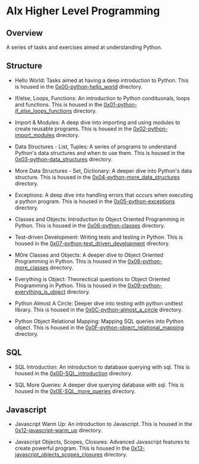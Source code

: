 # Alx Higher Level Programming

## Overview

A series of tasks and exercises aimed at understanding Python.

## Structure

-   Hello World: Tasks aimed at having a deep introduction to Python. This is housed in the [0x00-python-hello_world](/0x00-python-hello_world) directory.

-   If/else, Loops, Functions: An introduction to Python condituonals, loops and functions. This is housed in the [0x01-python-if_else_loops_functions](/0x01-python-if_else_loops_functions) directory.

-   Import & Modules: A deep dive into importing and using modules to create reusable programs. This is housed in the [0x02-python-import_modules](/0x02-python-import_modules) directory.

-   Data Structures - List, Tuples: A series of programs to understand Python's data structures and when to use them. This is housed in the [0x03-python-data_structures](/0x03-python-data_structures) directory.

-   More Data Structures - Set, Dictionary: A deeper dive into Python's data structure. This is housed in the [0x04-python-more_data_structures](/0x04-python-more_data_structures) directory.

-   Exceptions: A deep dive into handling errors that occurs when executing a python program. This is housed in the [0x05-python-exceptions](/0x05-python-exceptions) directory.

-   Classes and Objects: Introduction to Object Oriented Programming in Python. This is housed in the [0x06-python-classes](/0x06-python-classes) directory.

-   Test-driven Development: Writing tests and testing in Python. This is housed in the [0x07-python-test_driven_development](/0x07-python-test_driven_development) directory.

-   M0re Classes and Objects: A deeper dive to Object Oriented Programming in Python. This is housed in the [0x08-python-more_classes](/0x08-python-more_classes) directory.

-   Everything is Object: Theorectical questions to Object Oriented Programming in Python. This is housed in the [0x09-python-everything_is_object](/0x09-python-everything_is_object) directory.

-   Python Almost A Circle: Deeper dive into testing with python unittest library. This is housed in the [0x0C-python-almost_a_circle](/0x0C-python-almost_a_circle) directory.

-   Python Object Relational Mapping: Mapping SQL queries into Python object. This is housed in the [0x0F-python-object_relational_mapping](/0x0F-python-object_relational_mapping) directory.

## SQL

-   SQL Introduction: An introduction to database querying with sql. This is housed in the [0x0D-SQL_introduction](/0x0D-SQL_introduction) directory.

-   SQL More Queries: A deeper dive querying database with sql. This is housed in the [0x0E-SQL_more_queries](/0x0E-SQL_more_queries) directory.

## Javascript

-   Javascript Warm Up: An introduction to Javascript. This is housed in the [0x12-javascript-warm_up](/0x12-javascript-warm_up) directory.

-   Javascript Objects, Scopes, Closures: Advanced Javascript features to create powerful program. This is housed in the [0x13-javascript_objects_scopes_closures](/0x13-javascript_objects_scopes_closures) directory.
